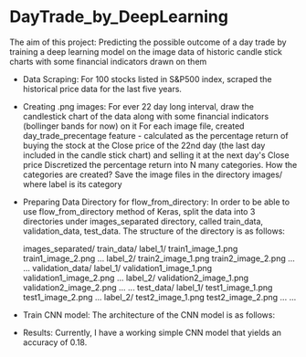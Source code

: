 # DayTrade_by_DeepLearning

The aim of this project: Predicting the possible outcome of a day trade by training a deep learning model on the image data of historic candle stick charts with some financial indicators drawn on them 

- Data Scraping: 
	For 100 stocks listed in S&P500 index, scraped the historical price data for the last five years. 

- Creating .png images:
	For ever 22 day long interval, draw the candlestick chart of the data along with some financial indicators (bollinger bands for now) on it
	For each image file, created day_trade_precentage feature - calculated as the percentage return of buying the stock at the Close price of the 22nd day (the last day included in the candle stick chart) and selling it at the next day's Close price
	Discretized the percentage return into N many categories. 
		How the categories are created? 
	Save the image files in the directory images/<label> where label is its category

- Preparing Data Directory for flow_from_directory: 
	In order to be able to use flow_from_directory method of Keras, split the data into 3 directories under images_separated directory, called train_data, validation_data, test_data. The structure of the directory is as follows:

	images_separated/
		train_data/
			label_1/
				train1_image_1.png
				train1_image_2.png
				...
			label_2/
				train2_image_1.png
				train2_image_2.png
				...
			...
		validation_data/
			label_1/
				validation1_image_1.png
				validation1_image_2.png
				...
			label_2/
				validation2_image_1.png
				validation2_image_2.png
				...
			...
		test_data/
			label_1/
				test1_image_1.png
				test1_image_2.png
				...
			label_2/
				test2_image_1.png
				test2_image_2.png
				...
			...

- Train CNN model: 
	The architecture of the CNN model is as follows:

- Results: 
	Currently, I have a working simple CNN model that yields an accuracy of 0.18. 
